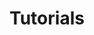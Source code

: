 ---
layout: home
outline: deep
title: "Tutorials"
description: "A random collection of various tutorials."

hero:
  name: "Tutorials"
  text: "A random collection of various tutorials."
  tagline: "some of them might be useful"

features:
  - title: Wireguard
    icon: 🌐
    details: Set up your private and secure VPN server.
    link: ./wireguard

  - title: Systemd
    icon: 📦
    details: Learn how to manage services with systemd.
    link: ./systemd

  - title: Reverse proxy
    icon: 🔄
    details: Set up a reverse proxy with Apache2.
    link: ./reverse-proxy

  - title: HTTPS setup
    icon: 🔒
    details: Secure your website with HTTPS.
    link: ./https

  - title: Oracle Cloud
    icon: ☁️
    details: Learn how to use Oracle Cloud to create a VPS.
    link: ./oracle

---